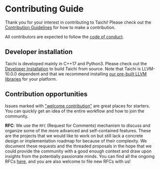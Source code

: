 # Contributing Guide

Thank you for your interest in contributing to Taichi! Please check out the [Contribution Guidelines](https://docs.taichi-lang.org/docs/contributor_guide) for how to make a contribution.

All contributors are expected to follow the [code of conduct](https://github.com/taichi-dev/taichi/blob/master/CODE_OF_CONDUCT.md).

## Developer installation

Taichi is developed mainly in C++17 and Python3. Please check out the [Developer Installation](https://docs.taichi-lang.org/docs/dev_install) to build Taichi from source. Note that Taichi is LLVM-10.0.0 dependent and that we recommend installing [our pre-built LLVM libraries](https://docs.taichi-lang.org/docs/dev_install#install-llvm) for your platform.

## Contribution opportunities

Issues marked with ["welcome contribution"](https://github.com/taichi-dev/taichi/issues?q=is%3Aopen+is%3Aissue+label%3A%22welcome+contribution%22) are great places for starters. You can quickly get an idea of the entire workflow and how to join the community.

**RFC**: We use the `RFC` (Request for Comments) mechanism to discuss and organize some of the more advanced and self-contained features. These are the projects that we would like to work on but still lack a concrete design or implementation roadmap for because of their complexity. We document these requests and the threaded proposals in the hope that we could provide the community with a good enough context and draw upon insights from the potentially passionate minds. You can find all the ongoing RFCs [here](https://github.com/taichi-dev/taichi/issues?q=is%3Aissue+is%3Aopen+label%3ARFC+), and you are also welcome to file new RFCs with us!
